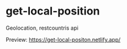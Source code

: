 # get-local-position
Geolocation, restcountris api

Preview: https://get-local-positon.netlify.app/
